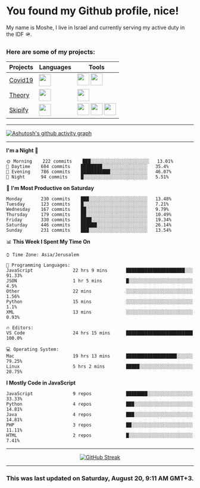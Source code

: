 <h1>You found my Github profile, nice!</h1>
<p>
    My name is Moshe, I live in Israel and currently serving my active duty in the IDF 🪖.
</p>

<h3>Here are some of my projects:</h3>

| Projects                                          | Languages                                                                                   | Tools                                                                                                                                                                                                                                                                       |
| ------------------------------------------------- | ------------------------------------------------------------------------------------------- | --------------------------------------------------------------------------------------------------------------------------------------------------------------------------------------------------------------------------------------------------------------------------- |
| [Covid19](https://github.com/jewishmoses/covid19) | <img height="32" width="32" src="https://unpkg.com/simple-icons@v6/icons/php.svg" />        | <img height="32" width="32" src="https://unpkg.com/simple-icons@v6/icons/laravel.svg" /> <img height="32" width="32" src="https://unpkg.com/simple-icons@v6/icons/livewire.svg" />                                                                                          |
| [Theory](https://github.com/jewishmoses/theory)   | <img height="32" width="32" src="https://unpkg.com/simple-icons@v6/icons/python.svg" />     | <img height="32" width="32" src="https://unpkg.com/simple-icons@v6/icons/django.svg" />                                                                                                                                                                                     |
| [Skipify](https://github.com/jewishmoses/skipify) | <img height="32" width="32" src="https://unpkg.com/simple-icons@v6/icons/javascript.svg" /> | <img height="32" width="32" src="https://unpkg.com/simple-icons@v6/icons/sqlite.svg" /> <img height="32" width="32" src="https://unpkg.com/simple-icons@v6/icons/sequelize.svg" /> <img height="32" width="32" src="https://unpkg.com/simple-icons@v6/icons/express.svg" /> |

<hr />

[![Ashutosh's github activity graph](https://activity-graph.herokuapp.com/graph?username=jewishmoses&theme=github&bg_color=fff&line=216e39&color=000&point=000)](https://github.com/jewishmoses/github-readme-activity-graph)

<hr />

<!--START_SECTION:waka-->
**I'm a Night 🦉** 

```text
🌞 Morning    222 commits    ███░░░░░░░░░░░░░░░░░░░░░░   13.01% 
🌆 Daytime    604 commits    ████████░░░░░░░░░░░░░░░░░   35.4% 
🌃 Evening    786 commits    ███████████░░░░░░░░░░░░░░   46.07% 
🌙 Night      94 commits     █░░░░░░░░░░░░░░░░░░░░░░░░   5.51%

```
📅 **I'm Most Productive on Saturday** 

```text
Monday       230 commits    ███░░░░░░░░░░░░░░░░░░░░░░   13.48% 
Tuesday      123 commits    █░░░░░░░░░░░░░░░░░░░░░░░░   7.21% 
Wednesday    167 commits    ██░░░░░░░░░░░░░░░░░░░░░░░   9.79% 
Thursday     179 commits    ██░░░░░░░░░░░░░░░░░░░░░░░   10.49% 
Friday       330 commits    ████░░░░░░░░░░░░░░░░░░░░░   19.34% 
Saturday     446 commits    ██████░░░░░░░░░░░░░░░░░░░   26.14% 
Sunday       231 commits    ███░░░░░░░░░░░░░░░░░░░░░░   13.54%

```


📊 **This Week I Spent My Time On** 

```text
⌚︎ Time Zone: Asia/Jerusalem

💬 Programming Languages: 
JavaScript               22 hrs 9 mins       ██████████████████████░░░   91.33% 
JSON                     1 hr 5 mins         █░░░░░░░░░░░░░░░░░░░░░░░░   4.5% 
Other                    22 mins             ░░░░░░░░░░░░░░░░░░░░░░░░░   1.56% 
Python                   15 mins             ░░░░░░░░░░░░░░░░░░░░░░░░░   1.1% 
XML                      13 mins             ░░░░░░░░░░░░░░░░░░░░░░░░░   0.93%

🔥 Editors: 
VS Code                  24 hrs 15 mins      █████████████████████████   100.0%

💻 Operating System: 
Mac                      19 hrs 13 mins      ███████████████████░░░░░░   79.25% 
Linux                    5 hrs 2 mins        █████░░░░░░░░░░░░░░░░░░░░   20.75%

```

**I Mostly Code in JavaScript** 

```text
JavaScript               9 repos             ████████░░░░░░░░░░░░░░░░░   33.33% 
Python                   4 repos             ███░░░░░░░░░░░░░░░░░░░░░░   14.81% 
Java                     4 repos             ███░░░░░░░░░░░░░░░░░░░░░░   14.81% 
PHP                      3 repos             ██░░░░░░░░░░░░░░░░░░░░░░░   11.11% 
HTML                     2 repos             █░░░░░░░░░░░░░░░░░░░░░░░░   7.41%

```



<!--END_SECTION:waka-->

<hr />

<div align="center">

[![GitHub Streak](https://github-readme-streak-stats.herokuapp.com?user=jewishmoses&date_format=M%20j%5B%2C%20Y%5D)](https://git.io/streak-stats)

</div>

<hr/>

<div align="center">
    <h3>This was last updated on Saturday, August 20, 9:11 AM GMT+3.</h3>
</div>
